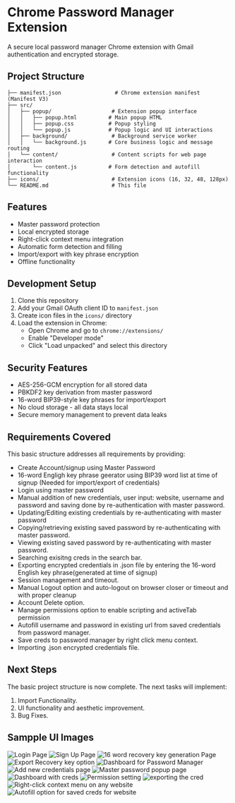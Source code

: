 # Chrome Password Manager Extension

A secure local password manager Chrome extension with Gmail authentication and encrypted storage.

## Project Structure

```
├── manifest.json                 # Chrome extension manifest (Manifest V3)
├── src/
│   ├── popup/                   # Extension popup interface
│   │   ├── popup.html          # Main popup HTML
│   │   ├── popup.css           # Popup styling
│   │   └── popup.js            # Popup logic and UI interactions
│   ├── background/              # Background service worker
│   │   └── background.js       # Core business logic and message routing
│   └── content/                 # Content scripts for web page interaction
│       └── content.js          # Form detection and autofill functionality
├── icons/                       # Extension icons (16, 32, 48, 128px)
└── README.md                    # This file
```

## Features

- Master password protection
- Local encrypted storage
- Right-click context menu integration
- Automatic form detection and filling
- Import/export with key phrase encryption
- Offline functionality

## Development Setup

1. Clone this repository
2. Add your Gmail OAuth client ID to `manifest.json`
3. Create icon files in the `icons/` directory
4. Load the extension in Chrome:
   - Open Chrome and go to `chrome://extensions/`
   - Enable "Developer mode"
   - Click "Load unpacked" and select this directory

## Security Features

- AES-256-GCM encryption for all stored data
- PBKDF2 key derivation from master password
- 16-word BIP39-style key phrases for import/export
- No cloud storage - all data stays local
- Secure memory management to prevent data leaks

## Requirements Covered

This basic structure addresses all requirements by providing:
 - Create Account/signup using Master Password
 - 16-word Engligh key phrase geerator using BIP39 word list at time of signup (Needed for import/export of credentials)
 - Login using master password
 - Manual addition of new credentials, user input: website, username and password and saving done by re-authentication with master password.
 - Updating/Editing existing credentials by re-authenticating with master password
 - Copying/retrieving existing saved password by re-authenticating with master password.
 - Viewing existing saved password by re-authenticating with master password.
 - Searching exisitng creds in the search bar.
 - Exporting encrypted credentials in .json file by entering the 16-word English key phrase(generated at time of signup)
 - Session management and timeout. 
 - Manual Logout option and auto-logout on browser closer or timeout and with proper cleanup
 - Account Delete option.
 - Manage permissions option to enable scripting and activeTab permission
 - Autofill username and password in existing url from saved credentials from password manager. 
 - Save creds to password manager by right click menu context. 
 - Importing .json encrypted credentials file.

## Next Steps

The basic project structure is now complete. The next tasks will implement:
1. Import Functionality.
2. UI functionality and aesthetic improvement.
3. Bug Fixes.

## Sampple UI Images

![Login Page](./images/login.png)
![Sign Up Page](./images/signup.png)
![16 word recovery key generation Page](./images/recoverykey.png)
![Export Recovery key option](./images/exportRecoveryKey.png)
![Dashboard for Password Manager](./images/dashboard.png)
![Add new credentials page](./images/newCredential.png)
![Master password popup page](./images/masterPassword.png)
![Dashboard with creds](./images/dashboardWithCred.png)
![Permission setting](./images/permission.png)
![exporting the cred](./images/export.png)
![Right-click context menu on any website](./images/contextMenu.png)
![Autofill option for saved creds for website](./images/autofill.png)

